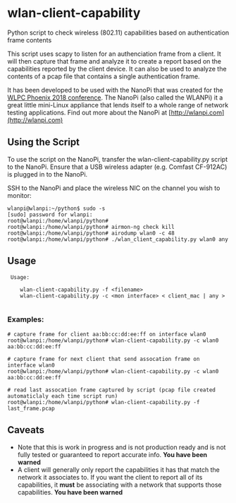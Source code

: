 # wlan-client-capability
Python script to check wireless (802.11) capabilities based on authentication frame contents

This script uses scapy to listen for an authenciation frame from a client. It will then capture that frame and analyze it to create a report based on the capabilities reported by the client device. It can also be used to analyze the contents of a pcap file that contains a single authentication frame.

It has been developed to be used with the NanoPi that was created for the [WLPC Phoenix 2018 conference](https://www.wlanpros.com/resource/?wpv-category=2018-phoenix&wpv_aux_current_post_id=2623&wpv_view_count=464-TCPID2623). The NanoPi (also called the WLANPi) it a great little mini-Linux appliance that lends itself to a whole range of network testing applications. Find out more about the NanoPi at [http://wlanpi.com](http://wlanpi.com)

## Using the Script
To use the script on the NanoPi, transfer the wlan-client-capability.py script to the NanoPi. Ensure that a USB wireless adapter (e.g. Comfast CF-912AC) is plugged in to the NanoPi.

SSH to the NanoPi and place the wireless NIC on the channel you wish to monitor:

```
wlanpi@wlanpi:~/python$ sudo -s
[sudo] password for wlanpi: 
root@wlanpi:/home/wlanpi/python#
root@wlanpi:/home/wlanpi/python# airmon-ng check kill
root@wlanpi:/home/wlanpi/python# airodump wlan0 -c 48
root@wlanpi:/home/wlanpi/python# ./wlan_client_capability.py wlan0 any

```
## Usage

```
 Usage:

    wlan-client-capability.py -f <filename>
    wlan-client-capability.py -c <mon interface> < client_mac | any >
 
 ```
### Examples:

```
# capture frame for client aa:bb:cc:dd:ee:ff on interface wlan0
root@wlanpi:/home/wlanpi/python# wlan-client-capability.py -c wlan0 aa:bb:cc:dd:ee:ff

```

```
# capture frame for next client that send assocation frame on interface wlan0
root@wlanpi:/home/wlanpi/python# wlan-client-capability.py -c wlan0 aa:bb:cc:dd:ee:ff

```

```
# read last assocation frame captured by script (pcap file created automaticlaly each time script run)
root@wlanpi:/home/wlanpi/python# wlan-client-capability.py -f last_frame.pcap
```

## Caveats
- Note that this is work in progress and is not production ready and is not fully tested or guaranteed to report accurate info. **You have been warned**
- A client will generally only report the capabilities it has that match the network it associates to. If you want the client to report all of its capabilities, it **must** be associating with a network that supports those capabilities. **You have been warned**

